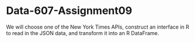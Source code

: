 # Data-607-Assignment09
We will  choose one of the New York Times APIs, construct an interface in R to read in the JSON data, and transform it into an R DataFrame.
